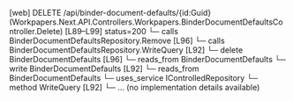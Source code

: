 [web] DELETE /api/binder-document-defaults/{id:Guid}  (Workpapers.Next.API.Controllers.Workpapers.BinderDocumentDefaultsController.Delete)  [L89–L99] status=200
  └─ calls BinderDocumentDefaultsRepository.Remove [L96]
  └─ calls BinderDocumentDefaultsRepository.WriteQuery [L92]
  └─ delete BinderDocumentDefaults [L96]
    └─ reads_from BinderDocumentDefaults
  └─ write BinderDocumentDefaults [L92]
    └─ reads_from BinderDocumentDefaults
  └─ uses_service IControlledRepository<BinderDocumentDefaults>
    └─ method WriteQuery [L92]
      └─ ... (no implementation details available)

